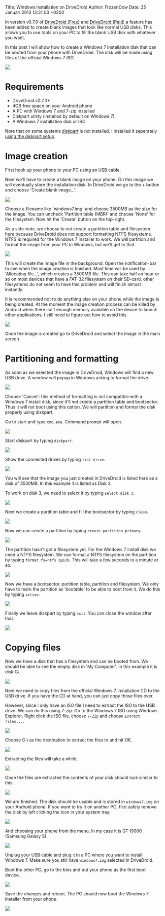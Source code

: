 Title: Windows installation on DriveDroid
Author: FrozenCow
Date: 25 Januari 2013 13:31:00 +0200

In version v0.7.0 of [DriveDroid (Free)](https://play.google.com/store/apps/details?id=com.softwarebakery.drivedroid) and [DriveDroid (Paid)](https://play.google.com/store/apps/details?id=com.softwarebakery.drivedroid.paid) a feature has been added to create blank images that look like normal USB disks. This allows you to use tools on your PC to fill the blank USB disk with whatever you want.

In this post I will show how to create a Windows 7 installation disk that can be booted from your phone with DriveDroid. The disk will be made using files of the official Windows 7 ISO.

<img src="windows-install-on-drivedroid/laptopmobile.jpg" class="box" />

# Requirements

* DriveDroid v0.7.0+
* 4GB free space on your Android phone
* A PC with Windows 7 and 7-zip installed
* Diskpart utility (installed by default on Windows 7)
* A Windows 7 installation disk or ISO

Note that on some systems [diskpart](http://support.microsoft.com/kb/300415) is not installed. I installed it seperately [using the diskpart setup](http://download.microsoft.com/download/win2000platform/DiskPart/1.00.0.1/NT5/EN-US/diskpart_setup.exe).

# Image creation

First hook up your phone to your PC using an USB cable.

Next we'll have to create a blank image on your phone. On this image we will eventually store the installation disk. In DriveDroid we go to the + button and choose 'Create blank image...'.

<img src="windows-install-on-drivedroid/drivedroid01.png" class="box" />

Choose a filename like 'windows7.img' and choose 3500MB as the size for the image. You can uncheck 'Partition table (MBR)' and choose 'None' for the filesystem. Now hit the 'Create' button on the top-right.

As a side-note, we choose to not create a partition table and filesystem here because DriveDroid does not support formatting NTFS filesystems. NTFS is required for the Windows 7 installer to work. We will partition and format the image from your PC in Windows, but we'll get to that.

<img src="windows-install-on-drivedroid/drivedroid02.png" class="box" />

This will create the image file in the background. Open the notification-bar to see when the image creation is finished. Most time will be used by 'Allocating file...', which creates a 3500MB file. This can take half an hour or so on most devices that have a FAT-32 filesystem on their SD-card, other filesystems do not seem to have this problem and will finish almost instantly.

It is recommended not to do anything else on your phone while the image is being created. At the moment the image creation process can be killed by Android when there isn't enough memory available on the device to launch other applications. I still need to figure out how to avoid this.

<img src="windows-install-on-drivedroid/drivedroid03.png" class="box" />

Once the image is created go to DriveDroid and select the image in the main screen.

# Partitioning and formatting

As soon as we selected the image in DriveDroid, Windows will find a new USB drive. A window will popup in Windows asking to format the drive.

<img src="windows-install-on-drivedroid/01.png" class="box" />

Choose 'Cancel': this method of formatting is not compatible with a Windows 7 install disk, since it'll not create a partition table and bootsector. Thus it will not boot using this option. We will partition and format the disk properly using diskpart.

Go to start and type `cmd.exe`. Command prompt will open.

<img src="windows-install-on-drivedroid/02.png" class="box" />

Start diskpart by typing `diskpart`.

<img src="windows-install-on-drivedroid/03.png" class="box" />

Show the connected drives by typing `list drive`.

<img src="windows-install-on-drivedroid/04.png" class="box" />

You will see that the image you just created in DriveDroid is listed here as a disk of 3500MB. In this example it is listed as Disk 3.

To work on disk 3, we need to select it by typing `select disk 3`.

<img src="windows-install-on-drivedroid/05.png" class="box" />

Next we create a partition table and fill the bootsector by typing `clean`.

<img src="windows-install-on-drivedroid/06.png" class="box" />

Now we can create a partition by typing `create partition primary`.

<img src="windows-install-on-drivedroid/07.png" class="box" />

The partition hasn't got a filesystem yet. For the Windows 7 install disk we need a NTFS filesystem. We can format a NTFS filesystem on the partition by typing `format fs=ntfs quick`. This will take a few seconds to a minute or so.

<img src="windows-install-on-drivedroid/08.png" class="box" />

Now we have a bootsector, partition table, partition and filesystem. We only have to mark the partition as 'bootable' to be able to boot from it. We do this by typing `active`.

<img src="windows-install-on-drivedroid/09.png" class="box" />

Finally we leave diskpart by typing `exit`. You can close the window after that.

<img src="windows-install-on-drivedroid/10.png" class="box" />

# Copying files

Now we have a disk that has a filesystem and can be booted from. We should be able to  see the empty disk in 'My Computer'. In this example it is disk G:.

<img src="windows-install-on-drivedroid/11.png" class="box" />

Next we need to copy files from the official Windows 7 installation CD to the USB drive. If you have the CD at hand, you can just copy those files over.

However, since I only have an ISO file I need to extract the ISO to the USB drive. We can do this using 7-zip. Go to the Windows 7 ISO using Windows Explorer. Right click the ISO file, choose `7-Zip` and choose `Extract files...`.

<img src="windows-install-on-drivedroid/12.png" class="box" />

Choose G:\ as the destination to extract the files to and hit OK.

<img src="windows-install-on-drivedroid/13.png" class="box" />

Extracting the files will take a while.

<img src="windows-install-on-drivedroid/14.png" class="box" />

Once the files are extracted the contents of your disk should look similar to this.

<img src="windows-install-on-drivedroid/15.png" class="box" />

We are finished. The disk should be usable and is stored in `windows7.img` on your Android phone. If you want to try it on another PC, first safely remove the disk by left clicking the icon in your system tray.

<img src="windows-install-on-drivedroid/16.png" class="box" />

And choosing your phone from the menu. In my case it is GT-I9000 (Samsung Galaxy S).

<img src="windows-install-on-drivedroid/17.png" class="box" />

Unplug your USB cable and plug it in a PC where you want to install Windows 7. Make sure you still have `windows7.img` selected in DriveDroid.

Boot the other PC, go to the bios and put your phone as the first boot device.

<img src="windows-install-on-drivedroid/18.jpg" class="box" />

Save the changes and reboot. The PC should now boot the Windows 7 installer from your phone.

<img src="windows-install-on-drivedroid/19.jpg" class="box" />
